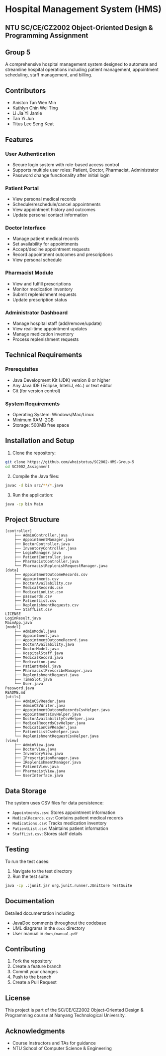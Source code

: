 # Hospital Management System (HMS)
## NTU SC/CE/CZ2002 Object-Oriented Design & Programming Assignment
## Group 5

A comprehensive hospital management system designed to automate and streamline hospital operations including patient management, appointment scheduling, staff management, and billing.

## Contributors
- Aniston Tan Wen Min
- Kathlyn Chin Wei Ting  
- Li Jia Yi Jamie
- Tan Yi Jun
- Titus Lee Seng Keat

## Features

### User Authentication
- Secure login system with role-based access control
- Supports multiple user roles: Patient, Doctor, Pharmacist, Administrator
- Password change functionality after initial login

### Patient Portal
- View personal medical records
- Schedule/reschedule/cancel appointments
- View appointment history and outcomes
- Update personal contact information

### Doctor Interface
- Manage patient medical records
- Set availability for appointments
- Accept/decline appointment requests
- Record appointment outcomes and prescriptions
- View personal schedule

### Pharmacist Module
- View and fulfill prescriptions
- Monitor medication inventory
- Submit replenishment requests
- Update prescription status

### Administrator Dashboard
- Manage hospital staff (add/remove/update)
- View real-time appointment updates
- Manage medication inventory
- Process replenishment requests

## Technical Requirements

### Prerequisites
- Java Development Kit (JDK) version 8 or higher
- Any Java IDE (Eclipse, IntelliJ, etc.) or text editor
- Git (for version control)

### System Requirements
- Operating System: Windows/Mac/Linux
- Minimum RAM: 2GB
- Storage: 500MB free space

## Installation and Setup

1. Clone the repository:
```bash
git clone https://github.com/whoistotus/SC2002-HMS-Group-5
cd SC2002_Assignment
```

2. Compile the Java files:
```bash
javac -d bin src/**/*.java
```

3. Run the application:
```bash
java -cp bin Main
```

## Project Structure
```
[controller]
    ├── AdminController.java
    ├── AppointmentManager.java
    ├── DoctorController.java
    ├── InventoryController.java
    ├── LoginManager.java
    ├── PatientController.java
    ├── PharmacistController.java
    └── PharmacistReplenishRequestManager.java
[data]
    ├── AppointmentOutcomeRecords.csv
    ├── Appointments.csv
    ├── DoctorAvailability.csv
    ├── MedicalRecords.csv
    ├── MedicationList.csv
    ├── passwords.csv
    ├── PatientList.csv
    ├── ReplenishmentRequests.csv
    └── StaffList.csv
LICENSE
LoginResult.java
MainApp.java
[model]
    ├── AdminModel.java
    ├── Appointment.java
    ├── AppointmentOutcomeRecord.java
    ├── DoctorAvailability.java
    ├── DoctorModel.java
    ├── HospitalStaff.java
    ├── MedicalRecord.java
    ├── Medication.java
    ├── PatientModel.java
    ├── PharmacistPrescribeManager.java
    ├── ReplenishmentRequest.java
    ├── TimeSlot.java
    └── User.java
Password.java
README.md
[utils]
    ├── AdminCSVReader.java
    ├── AdminCSVWriter.java
    ├── AppointmentOutcomeRecordsCsvHelper.java
    ├── AppointmentsCsvHelper.java
    ├── DoctorAvailabilityCsvHelper.java
    ├── MedicalRecordsCsvHelper.java
    ├── MedicationCSVReader.java
    ├── PatientListCsvHelper.java
    └── ReplenishmentRequestCsvHelper.java
[view]
    ├── AdminView.java
    ├── DoctorView.java
    ├── InventoryView.java
    ├── IPrescriptionManager.java
    ├── IReplenishmentManager.java
    ├── PatientView.java
    ├── PharmacistView.java
    └── UserInterface.java
```

## Data Storage

The system uses CSV files for data persistence:
- `Appointments.csv`: Stores appointment information
- `MedicalRecords.csv`: Contains patient medical records
- `Medications.csv`: Tracks medication inventory
- `PatientList.csv`: Maintains patient information
- `StaffList.csv`: Stores staff details

## Testing

To run the test cases:
1. Navigate to the test directory
2. Run the test suite:
```bash
java -cp .:junit.jar org.junit.runner.JUnitCore TestSuite
```

## Documentation

Detailed documentation including:
- JavaDoc comments throughout the codebase
- UML diagrams in the `docs` directory
- User manual in `docs/manual.pdf`

## Contributing

1. Fork the repository
2. Create a feature branch
3. Commit your changes
4. Push to the branch
5. Create a Pull Request

## License

This project is part of the SC/CE/CZ2002 Object-Oriented Design & Programming course at Nanyang Technological University.

## Acknowledgments

- Course Instructors and TAs for guidance
- NTU School of Computer Science & Engineering
